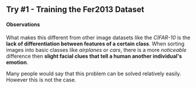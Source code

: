 ## Try #1 - Training the Fer2013 Dataset

#### Observations

What makes this different from other image datasets like the *CIFAR-10* is the **lack of differentiation between features of a certain class**. When sorting images into basic classes like *airplanes* or *cars*, there is a more *noticeable* difference then **slight facial clues that tell a human another individual's emotion**.

Many people would say that this problem can be solved relatively easily. However this is not the case.